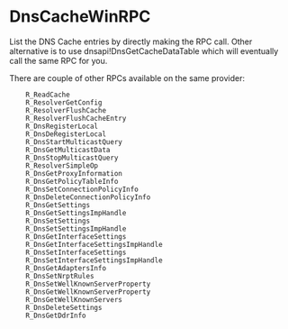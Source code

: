# DnsCacheWinRPC
List the DNS Cache entries by directly making the RPC call. Other alternative is to use dnsapi!DnsGetCacheDataTable which will eventually call the same RPC for you.

There are couple of other RPCs available on the same provider:
```
	R_ReadCache
	R_ResolverGetConfig
	R_ResolverFlushCache
	R_ResolverFlushCacheEntry
	R_DnsRegisterLocal
	R_DnsDeRegisterLocal
	R_DnsStartMulticastQuery
	R_DnsGetMulticastData
	R_DnsStopMulticastQuery
	R_ResolverSimpleOp
	R_DnsGetProxyInformation
	R_DnsGetPolicyTableInfo
	R_DnsSetConnectionPolicyInfo
	R_DnsDeleteConnectionPolicyInfo
	R_DnsGetSettings
	R_DnsGetSettingsImpHandle
	R_DnsSetSettings
	R_DnsSetSettingsImpHandle
	R_DnsGetInterfaceSettings
	R_DnsGetInterfaceSettingsImpHandle
	R_DnsSetInterfaceSettings
	R_DnsSetInterfaceSettingsImpHandle
	R_DnsGetAdaptersInfo
	R_DnsSetNrptRules
	R_DnsSetWellKnownServerProperty
	R_DnsGetWellKnownServerProperty
	R_DnsGetWellKnownServers
	R_DnsDeleteSettings
	R_DnsGetDdrInfo
```
